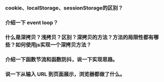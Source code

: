### cookie、localStorage、sessionStorage的区别？

### 介绍一下 event loop？

### 什么是深拷贝？浅拷贝？区别？深拷贝的方法？方法的局限性都有哪些？如何使用js实现一个深拷贝方法？

### 介绍一下函数节流和函数防抖，说一下实现思路。

### 说一下从输入 URL 到页面展示，浏览器都做了什么。
